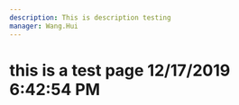 ```yaml
---
description: This is description testing
manager: Wang.Hui
---
```

# this is a test page 12/17/2019 6:42:54 PM